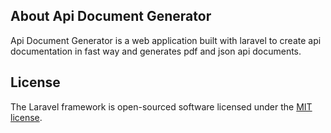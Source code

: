  
## About Api Document Generator
Api Document Generator is a web application built with laravel to create api documentation in fast way and generates pdf and json api documents.

## License

The Laravel framework is open-sourced software licensed under the [MIT license](https://opensource.org/licenses/MIT).
